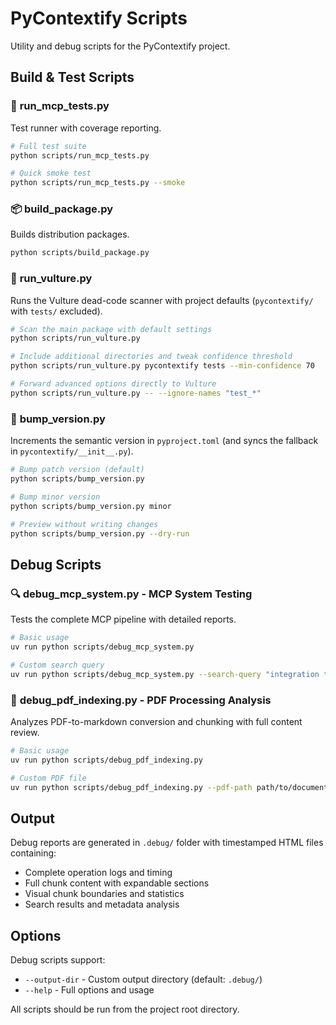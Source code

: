 # PyContextify Scripts

Utility and debug scripts for the PyContextify project.

## Build & Test Scripts

### 🧪 **run_mcp_tests.py**
Test runner with coverage reporting.

```bash
# Full test suite 
python scripts/run_mcp_tests.py

# Quick smoke test
python scripts/run_mcp_tests.py --smoke
```

### 📦 **build_package.py**
Builds distribution packages.

```bash
python scripts/build_package.py
```

### 🧹 **run_vulture.py**
Runs the Vulture dead-code scanner with project defaults (`pycontextify/` with `tests/` excluded).

```bash
# Scan the main package with default settings
python scripts/run_vulture.py

# Include additional directories and tweak confidence threshold
python scripts/run_vulture.py pycontextify tests --min-confidence 70

# Forward advanced options directly to Vulture
python scripts/run_vulture.py -- --ignore-names "test_*"
```

### 🔢 **bump_version.py**
Increments the semantic version in `pyproject.toml` (and syncs the fallback in `pycontextify/__init__.py`).

```bash
# Bump patch version (default)
python scripts/bump_version.py

# Bump minor version
python scripts/bump_version.py minor

# Preview without writing changes
python scripts/bump_version.py --dry-run
```

## Debug Scripts

### 🔍 **debug_mcp_system.py** - MCP System Testing
Tests the complete MCP pipeline with detailed reports.

```bash
# Basic usage
uv run python scripts/debug_mcp_system.py

# Custom search query
uv run python scripts/debug_mcp_system.py --search-query "integration testing"
```

### 📄 **debug_pdf_indexing.py** - PDF Processing Analysis
Analyzes PDF-to-markdown conversion and chunking with full content review.

```bash
# Basic usage
uv run python scripts/debug_pdf_indexing.py

# Custom PDF file
uv run python scripts/debug_pdf_indexing.py --pdf-path path/to/document.pdf
```

## Output

Debug reports are generated in `.debug/` folder with timestamped HTML files containing:
- Complete operation logs and timing
- Full chunk content with expandable sections
- Visual chunk boundaries and statistics
- Search results and metadata analysis

## Options

Debug scripts support:
- `--output-dir` - Custom output directory (default: `.debug/`)
- `--help` - Full options and usage

All scripts should be run from the project root directory.
